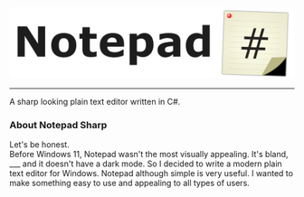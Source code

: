 <img src="https://github.com/Kwexy/Notepad-Sharp/blob/main/NotepadSharp/Images/Banner.png?raw=true" width="700">

---

A sharp looking plain text editor written in C#.

### About Notepad Sharp

Let's be honest.<br>
Before Windows 11, Notepad wasn't the most visually appealing. It's bland, ___ and it doesn't have a dark mode.
So I decided to write a modern plain text editor for Windows.
Notepad although simple is very useful.
I wanted to make something easy to use and appealing to all types of users.
